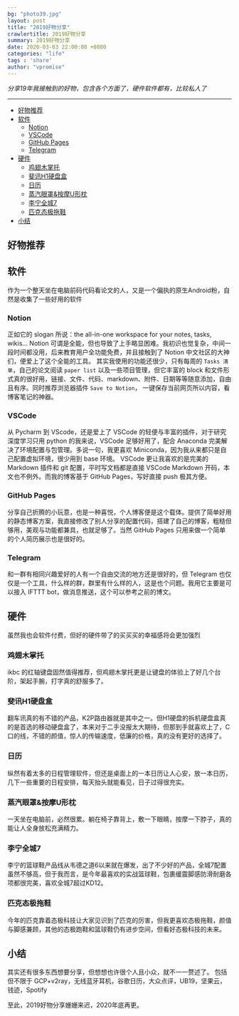```yaml
---
bg: "photo39.jpg"
layout: post
title: "2019好物分享"
crawlertitle: 2019好物分享
summary: 2019好物分享
date: 2020-03-03 22:00:00 +0800
categories: "life"
tags : 'share'
author: "vpromise"
---
```


*分享19年我接触到的好物，包含各个方面了，硬件软件都有，比较私人了*


---

- [好物推荐](#%e5%a5%bd%e7%89%a9%e6%8e%a8%e8%8d%90)
- [软件](#%e8%bd%af%e4%bb%b6)
  - [Notion](#notion)
  - [VSCode](#vscode)
  - [GitHub Pages](#github-pages)
  - [Telegram](#telegram)
- [硬件](#%e7%a1%ac%e4%bb%b6)
  - [鸡翅木掌托](#%e9%b8%a1%e7%bf%85%e6%9c%a8%e6%8e%8c%e6%89%98)
  - [斐讯H1硬盘盒](#%e6%96%90%e8%ae%afh1%e7%a1%ac%e7%9b%98%e7%9b%92)
  - [日历](#%e6%97%a5%e5%8e%86)
  - [蒸汽眼罩&按摩U形枕](#%e8%92%b8%e6%b1%bd%e7%9c%bc%e7%bd%a9%e6%8c%89%e6%91%a9u%e5%bd%a2%e6%9e%95)
  - [李宁全城7](#%e6%9d%8e%e5%ae%81%e5%85%a8%e5%9f%8e7)
  - [匹克态极拖鞋](#%e5%8c%b9%e5%85%8b%e6%80%81%e6%9e%81%e6%8b%96%e9%9e%8b)
- [小结](#%e5%b0%8f%e7%bb%93)

## 好物推荐

## 软件

作为一个整天坐在电脑前码代码看论文的人，又是一个偏执的原生Android粉，自然是收集了一些好用的软件

### Notion
正如它的 slogan 所说：the all-in-one workspace for your notes, tasks, wikis...
Notion 可谓是全能，但也导致了上手略显困难。我初识也觉复杂，中间一段时间都没用，后来教育用户全功能免费，并且接触到了 Notion 中文社区的大神们，便爱上了这个全能的工具。
其实我使用的功能还很少，只有每周的 `Tasks 清单`，自己的论文阅读 `paper list` 以及一些项目管理，但它丰富的 block 和文件形式真的很好用，链接、文件、代码、markdown、附件、日期等等随意添加，自由且有序。同时推荐浏览器插件 `Save to Notion`， 一键保存当前网页所以内容，看博客笔记的神器。
### VSCode
从 Pycharm 到 VScode，还是爱上了 VSCode 的轻便与丰富的插件，对于研究深度学习只用 python 的我来说，VSCode 足够好用了，配合 Anaconda 完美解决了环境配置与包管理。多说一句，我更喜欢 Miniconda，因为我从来都只是自己配置虚拟环境，很少用到 base 环境。
VSCode 更让我喜欢的是完美的 Markdown 插件和 git 配置，平时写文档都是直接 VSCode Markdown 开码，本文也不例外。而我的博客基于 GitHub Pages，写好直接 push 极其方便。

### GitHub Pages
分享自己折腾的小玩意，也是一种喜悦，个人博客便是这个载体。提供了简单好用的静态博客方案，我直接修改了别人分享的配置代码，搭建了自己的博客，粗糙但够用，美观与功能都兼具，也就足够了。当然 GitHub Pages 只用来做一个简单的个人简历展示也是很好的。

### Telegram
和一群有相同兴趣爱好的人有一个自由交流的地方还是很好的，但 Telegram 也仅仅是一个工具，什么样的群，群里有什么样的人，这是也个问题。我用它主要是可以接入 IFTTT bot，做消息推送，这个可以参考之前的博文。

## 硬件

虽然我也会软件付费，但好的硬件带了的买买买的幸福感将会更加强烈

### 鸡翅木掌托
ikbc 的红轴键盘固然值得推荐，但鸡翅木掌托更是让键盘的体验上了好几个台阶，架起手腕，打字真的舒服多了。

### 斐讯H1硬盘盒
翻车讯真的有不错的产品，K2P路由器就是其中之一。但H1硬盘的拆机硬盘盒真的是首选的移动硬盘盒了，本来对于二手没报太大期待，但那到手就喜欢上了，C口的线，不错的颜值，惊人的传输速度，低廉的价格，真的没有更好的选择了。

### 日历
纵然有着太多的日程管理软件，但还是桌面上的一本日历让人心安，放一本日历，几下一些重要的日程安排，每天抬头就能看见，日子过得很充实。

### 蒸汽眼罩&按摩U形枕
一天坐在电脑前，必然很累。躺在椅子靠背上，敷一下眼睛，按摩一下脖子，真的能让人全身放松充满精力。

### 李宁全城7
李宁的篮球鞋产品线从韦德之道6以来就在爆发，出了不少好的产品，全城7配置虽然不够高，但于我而言，是今年最喜欢的实战篮球鞋，包裹缓震脚感防滑耐磨各项都很完美，喜欢全城7超过KD12。

### 匹克态极拖鞋
今年的匹克靠着态极科技让大家见识到了匹克的厉害，但我更喜欢态极拖鞋，颜值与脚感兼顾，其他的态极跑鞋和篮球鞋仍有进步空间，但看好态极科技的未来。

## 小结
其实还有很多东西想要分享，但想想也许很个人且小众，就不一一赘述了。
包括但不限于 GCP+v2ray，无线蓝牙耳机，谷歌日历，大众点评，UB19，坚果云，钱迹，Spotify

至此，2019好物分享姗姗来迟，2020年底再更。